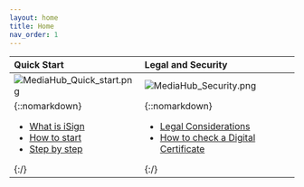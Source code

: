 ```yaml
---
layout: home
title: Home
nav_order: 1
---
```


| Quick Start | Legal and Security |
| :---  | :---  |
| <img src="assets/images/MediaHub_Quick_start.png" title="MediaHub_Quick_start.png" /> | <img src="assets/images/MediaHub_Security.png" title="MediaHub_Security.png" /> |
| {::nomarkdown}<ul><li><a href="quickstart/what_is_isign" title="What is iSign">What is iSign</a></li><li><a href="quick_start/how_to_start" title="How to Start">How to start</a></li><li><a href="quick_start/step_by_step" title="Step by step">Step by step</a></li></ul>{:/} | {::nomarkdown}<ul><li><a href="legal_and_security/legal_considerations" title="Legal considerations">Legal Considerations</a></li><li><a href="legal_and_security/check_a_digital_certificate" title="How to check a Digital Certificate">How to check a Digital Certificate</a></li></ul>{:/}